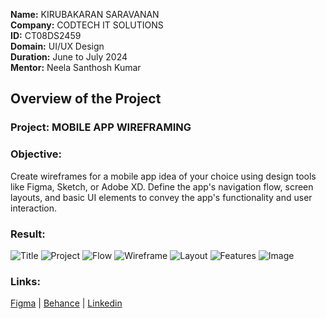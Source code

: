**Name:** KIRUBAKARAN SARAVANAN  
**Company:** CODTECH IT SOLUTIONS  
**ID:** CT08DS2459  
**Domain:** UI/UX Design  
**Duration:** June to July 2024  
**Mentor:** Neela Santhosh Kumar   

## Overview of the Project

### Project: MOBILE APP WIREFRAMING

### Objective:
Create wireframes for a mobile app idea of your choice using design tools like Figma, Sketch, or Adobe XD. Define the app's navigation flow, screen layouts, and basic UI elements to convey the app's functionality and user interaction.
### Result:
![Title](https://github.com/user-attachments/assets/772cdc6d-8740-4d54-ae96-767980439e40)
![Project](https://github.com/user-attachments/assets/199bbfdd-3263-432c-b5b6-6236065cf3b8)
![Flow](https://github.com/user-attachments/assets/d770a6d1-2f92-4662-b89d-7af73dc21ffe)
![Wireframe](https://github.com/user-attachments/assets/6441f4c4-fff9-446b-85a6-998e02b350fb)
![Layout](https://github.com/user-attachments/assets/84da6153-0713-4551-9b39-2bc4a560eeab)
![Features](https://github.com/user-attachments/assets/f19dddfe-eeb9-49eb-8b0d-e39d2fc1c21c)
![Image](https://github.com/user-attachments/assets/ba0255cd-0eb3-48a1-acc8-38a0ae93f9ce)

### Links:
[Figma](https://www.figma.com/community/file/1394260589279600423/shawarma-food-ordering-delivery-app) | [Behance](https://www.behance.net/gallery/203214199/ShawArma-Food-Ordering-Delivery-App) | [Linkedin](https://www.linkedin.com/posts/s-kirubakaran_shawarma-figma-uidesign-activity-7218201103727828993-UmqD?utm_source=share&utm_medium=member_desktop)
